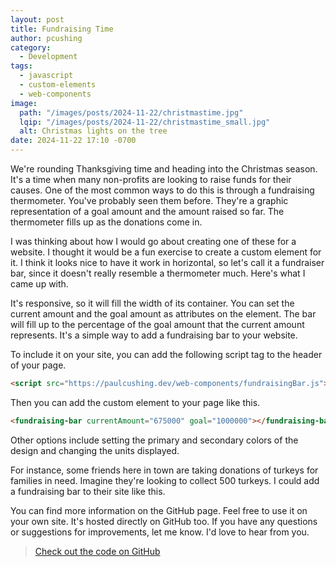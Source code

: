 ```yaml
---
layout: post
title: Fundraising Time
author: pcushing
category:
  - Development
tags:
  - javascript
  - custom-elements
  - web-components
image:
  path: "/images/posts/2024-11-22/christmastime.jpg"
  lqip: "/images/posts/2024-11-22/christmastime_small.jpg"
  alt: Christmas lights on the tree
date: 2024-11-22 17:10 -0700
---
```


<script src="https://paulcushing.dev/web-components/fundraisingBar.js"></script>

We're rounding Thanksgiving time and heading into the Christmas season. It's a time when many non-profits are looking to raise funds for their causes. One of the most common ways to do this is through a fundraising thermometer. You've probably seen them before. They're a graphic representation of a goal amount and the amount raised so far. The thermometer fills up as the donations come in.

I was thinking about how I would go about creating one of these for a website. I thought it would be a fun exercise to create a custom element for it. I think it looks nice to have it work in horizontal, so let's call it a fundraiser bar, since it doesn't really resemble a thermometer much. Here's what I came up with.

<fundraising-bar currentAmount="675000" goal="1000000" primaryColor="#ffffff"></fundraising-bar>

It's responsive, so it will fill the width of its container. You can set the current amount and the goal amount as attributes on the element. The bar will fill up to the percentage of the goal amount that the current amount represents. It's a simple way to add a fundraising bar to your website.

To include it on your site, you can add the following script tag to the header of your page.

```html
<script src="https://paulcushing.dev/web-components/fundraisingBar.js"></script>
```

Then you can add the custom element to your page like this.

```html
<fundraising-bar currentAmount="675000" goal="1000000"></fundraising-bar>
```

Other options include setting the primary and secondary colors of the design and changing the units displayed.

For instance, some friends here in town are taking donations of turkeys for families in need. Imagine they're looking to collect 500 turkeys. I could add a fundraising bar to their site like this.

<fundraising-bar currentAmount="323" goal="500" primaryColor="#8d6609" secondaryColor="#50C878" units="Turkeys">

You can find more information on the GitHub page. Feel free to use it on your own site. It's hosted directly on GitHub too. If you have any questions or suggestions for improvements, let me know. I'd love to hear from you.

> [Check out the code on GitHub](https://github.com/paulcushing/web-components)
